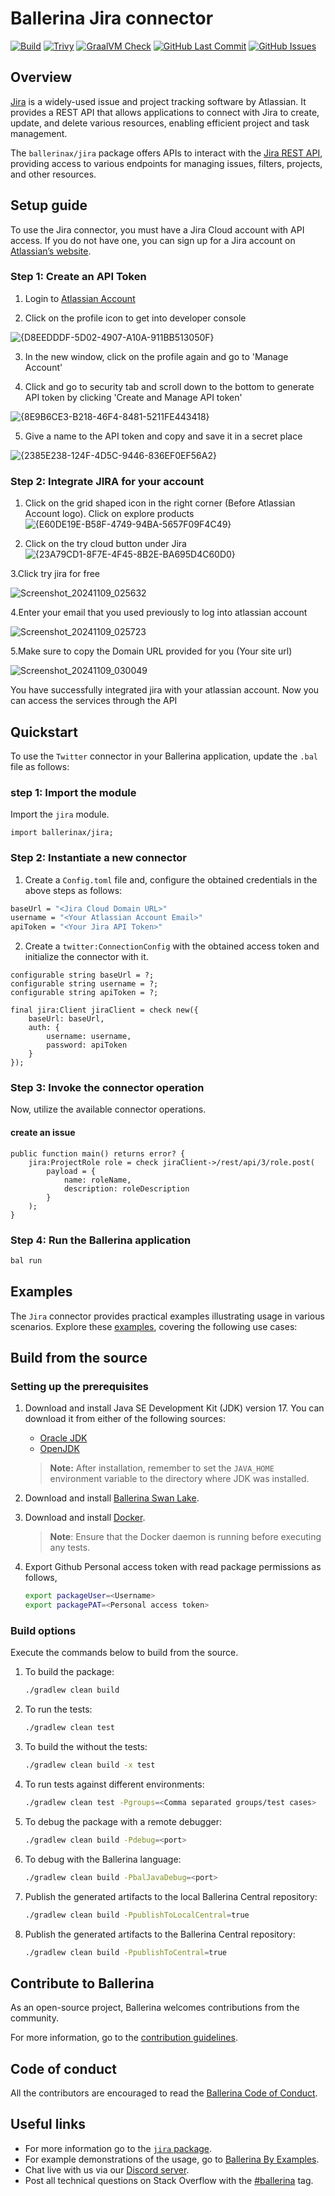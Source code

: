 # Ballerina Jira connector

[![Build](https://github.com/ballerina-platform/module-ballerinax-jira/actions/workflows/ci.yml/badge.svg)](https://github.com/ballerina-platform/module-ballerinax-jira/actions/workflows/ci.yml)
[![Trivy](https://github.com/ballerina-platform/module-ballerinax-jira/actions/workflows/trivy-scan.yml/badge.svg)](https://github.com/ballerina-platform/module-ballerinax-jira/actions/workflows/trivy-scan.yml)
[![GraalVM Check](https://github.com/ballerina-platform/module-ballerinax-jira/actions/workflows/build-with-bal-test-graalvm.yml/badge.svg)](https://github.com/ballerina-platform/module-ballerinax-jira/actions/workflows/build-with-bal-test-graalvm.yml)
[![GitHub Last Commit](https://img.shields.io/github/last-commit/ballerina-platform/module-ballerinax-jira.svg)](https://github.com/ballerina-platform/module-ballerinax-jira/commits/master)
[![GitHub Issues](https://img.shields.io/github/issues/ballerina-platform/ballerina-library/module/jira.svg?label=Open%20Issues)](https://github.com/ballerina-platform/ballerina-library/labels/module%jira)

## Overview

[Jira](https://www.atlassian.com/software/jira)  is a widely-used issue and project tracking software by Atlassian. It provides a REST API that allows applications to connect with Jira to create, update, and delete various resources, enabling efficient project and task management.

The `ballerinax/jira` package offers APIs to interact with the [Jira REST API](https://developer.atlassian.com/cloud/jira/platform/rest/v3/intro), providing access to various endpoints for managing issues, filters, projects, and other resources.

## Setup guide

To use the Jira connector, you must have a Jira Cloud account with API access. If you do not have one, you can sign up for a Jira account on [Atlassian’s website](https://developer.atlassian.com/cloud/jira/platform/).

### Step 1: Create an API Token
1. Login to [Atlassian Account](https://developer.atlassian.com/cloud/jira/platform/)

2. Click on the profile icon to get into developer console

![{D8EEDDDF-5D02-4907-A10A-911BB513050F}](https://github.com/user-attachments/assets/3ec0f5be-6c5f-4038-a37a-ec8a2f6e2ccf)

3. In the new window, click on the profile again and go to 'Manage Account'

4. Click and go to security tab and scroll down to the bottom to generate API token by clicking 'Create and Manage API token'

![{8E9B6CE3-B218-46F4-8481-5211FE443418}](https://github.com/user-attachments/assets/081db352-e5d1-4657-8f85-49f791881975)

5. Give a name to the API token and copy and save it in a secret place

![{2385E238-124F-4D5C-9446-836EF0EF56A2}](https://github.com/user-attachments/assets/d76705c0-2bf9-4f04-9d9a-1ec963d950e9)

### Step 2: Integrate JIRA for your account
1. Click on the grid shaped icon in the right corner (Before Atlassian Account logo). Click on explore products
![{E60DE19E-B58F-4749-94BA-5657F09F4C49}](https://github.com/user-attachments/assets/52431e70-d15a-45cc-aa77-993ded2a9512)

2. Click on the try cloud button under Jira
![{23A79CD1-8F7E-4F45-8B2E-BA695D4C60D0}](https://github.com/user-attachments/assets/4e56c9f6-b8ed-485c-9664-c8e87cbe0b02)

3.Click try jira for free

![Screenshot_20241109_025632](https://github.com/user-attachments/assets/57ef6b9a-7ec2-450e-9d6c-03b3c18d574d)

4.Enter your email that you used previously to log into atlassian account

![Screenshot_20241109_025723](https://github.com/user-attachments/assets/96837650-33cd-4cd7-82ab-4557cbcfb439)

5.Make sure to copy the Domain URL provided for you (Your site url)

![Screenshot_20241109_030049](https://github.com/user-attachments/assets/88d814f6-e3be-41dd-aa39-7fb118e8f567)

You have successfully integrated jira with your atlassian account. Now you can access the services through the API

## Quickstart

To use the `Twitter` connector in your Ballerina application, update the `.bal` file as follows:

### step 1: Import the module

Import the `jira` module.

```ballerina
import ballerinax/jira;
```
### Step 2: Instantiate a new connector

1. Create a `Config.toml` file and, configure the obtained credentials in the above steps as follows:

```bash
baseUrl = "<Jira Cloud Domain URL>"
username = "<Your Atlassian Account Email>"
apiToken = "<Your Jira API Token>"
```

2. Create a `twitter:ConnectionConfig` with the obtained access token and initialize the connector with it.

```ballerina
configurable string baseUrl = ?;
configurable string username = ?;
configurable string apiToken = ?;

final jira:Client jiraClient = check new({
    baseUrl: baseUrl,
    auth: {
        username: username,
        password: apiToken
    }
});
```
### Step 3: Invoke the connector operation

Now, utilize the available connector operations.

#### create an issue

```ballerina
public function main() returns error? {
    jira:ProjectRole role = check jiraClient->/rest/api/3/role.post(
        payload = {
            name: roleName,
            description: roleDescription
        }
    );
}
```

### Step 4: Run the Ballerina application

```bash
bal run
```

## Examples

The `Jira` connector provides practical examples illustrating usage in various scenarios. Explore these [examples](https://github.com/module-ballerinax-jira/tree/main/examples/), covering the following use cases:

[//]: # (TODO: Add examples)

## Build from the source

### Setting up the prerequisites

1. Download and install Java SE Development Kit (JDK) version 17. You can download it from either of the following sources:

    * [Oracle JDK](https://www.oracle.com/java/technologies/downloads/)
    * [OpenJDK](https://adoptium.net/)

   > **Note:** After installation, remember to set the `JAVA_HOME` environment variable to the directory where JDK was installed.

2. Download and install [Ballerina Swan Lake](https://ballerina.io/).

3. Download and install [Docker](https://www.docker.com/get-started).

   > **Note**: Ensure that the Docker daemon is running before executing any tests.

4. Export Github Personal access token with read package permissions as follows,

    ```bash
    export packageUser=<Username>
    export packagePAT=<Personal access token>
    ```

### Build options

Execute the commands below to build from the source.

1. To build the package:

   ```bash
   ./gradlew clean build
   ```

2. To run the tests:

   ```bash
   ./gradlew clean test
   ```

3. To build the without the tests:

   ```bash
   ./gradlew clean build -x test
   ```

4. To run tests against different environments:

   ```bash
   ./gradlew clean test -Pgroups=<Comma separated groups/test cases>
   ```

5. To debug the package with a remote debugger:

   ```bash
   ./gradlew clean build -Pdebug=<port>
   ```

6. To debug with the Ballerina language:

   ```bash
   ./gradlew clean build -PbalJavaDebug=<port>
   ```

7. Publish the generated artifacts to the local Ballerina Central repository:

    ```bash
    ./gradlew clean build -PpublishToLocalCentral=true
    ```

8. Publish the generated artifacts to the Ballerina Central repository:

   ```bash
   ./gradlew clean build -PpublishToCentral=true
   ```

## Contribute to Ballerina

As an open-source project, Ballerina welcomes contributions from the community.

For more information, go to the [contribution guidelines](https://github.com/ballerina-platform/ballerina-lang/blob/master/CONTRIBUTING.md).

## Code of conduct

All the contributors are encouraged to read the [Ballerina Code of Conduct](https://ballerina.io/code-of-conduct).

## Useful links

* For more information go to the [`jira` package](https://central.ballerina.io/ballerinax/jira/latest).
* For example demonstrations of the usage, go to [Ballerina By Examples](https://ballerina.io/learn/by-example/).
* Chat live with us via our [Discord server](https://discord.gg/ballerinalang).
* Post all technical questions on Stack Overflow with the [#ballerina](https://stackoverflow.com/questions/tagged/ballerina) tag.
